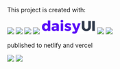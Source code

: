 This project is created with:

<div align="left">

<img src="https://vitejs.dev/logo-with-shadow.png" width="10%">
<img src="https://upload.wikimedia.org/wikipedia/commons/thumb/a/a7/React-icon.svg/1200px-React-icon.svg.png" width="10%">
<img src="https://static-00.iconduck.com/assets.00/react-router-icon-512x279-zswz065s.png" width="12%">
<img src="https://upload.wikimedia.org/wikipedia/commons/thumb/d/d5/Tailwind_CSS_Logo.svg/2048px-Tailwind_CSS_Logo.svg.png" width="10%">
<img src="https://raw.githubusercontent.com/saadeghi/files/main/daisyui/logo-4.svg" width="25%">
<img src="https://cdn.icon-icons.com/icons2/2699/PNG/512/expressjs_logo_icon_169185.png" width="10%">
<img src="https://b.stripecdn.com/site-statics-srv/assets/assets/img/v3/home/social-9755e0835b1ab1538bddad515c24744b.png" width="15%">

</div>

published to netlify and vercel 

<img src="https://upload.wikimedia.org/wikipedia/commons/thumb/b/b8/Netlify_logo.svg/2560px-Netlify_logo.svg.png" width="20%">
<img src="https://upload.wikimedia.org/wikipedia/commons/thumb/5/5e/Vercel_logo_black.svg/2560px-Vercel_logo_black.svg.png" width="20%">
